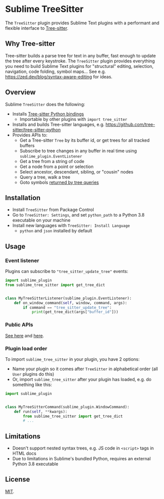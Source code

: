 # Sublime TreeSitter

The `TreeSitter` plugin provides Sublime Text plugins with a performant and flexible interface to [Tree-sitter](https://tree-sitter.github.io/tree-sitter/).

## Why Tree-sitter

Tree-sitter builds a parse tree for text in any buffer, fast enough to update the tree after every keystroke. The `TreeSitter` plugin provides everything you need to build Sublime Text plugins for "structural" editing, selection, navigation, code folding, symbol maps… See e.g. https://zed.dev/blog/syntax-aware-editing for ideas.

## Overview

Sublime `TreeSitter` does the following:

- Installs [Tree-sitter Python bindings](https://github.com/tree-sitter/py-tree-sitter)
    - Importable by other plugins with `import tree_sitter`
- Installs and builds Tree-sitter languages, e.g. https://github.com/tree-sitter/tree-sitter-python
- Provides APIs to:
    - Get a Tree-sitter `Tree` by its buffer id, or get trees for all tracked buffers
    - Subscribe to tree changes in any buffer in real time using `sublime_plugin.EventListener`
    - Get a tree from a string of code
    - Get a node from a point or selection
    - Select ancestor, descendant, sibling, or "cousin" nodes
    - Query a tree, walk a tree
    - Goto symbols [returned by tree queries](./queries)

## Installation

- Install `TreeSitter` from Package Control
- Go to `TreeSitter: Settings`, and set `python_path` to a Python 3.8 executable on your machine
- Install new languages with `TreeSitter: Install Language`
    - `python` and `json` installed by default

## Usage

### Event listener

Plugins can subscribe to `"tree_sitter_update_tree"` events:

```py
import sublime_plugin
from sublime_tree_sitter import get_tree_dict


class MyTreeSitterListener(sublime_plugin.EventListener):
    def on_window_command(self, window, command, args):
        if command == "tree_sitter_update_tree":
            print(get_tree_dict(args["buffer_id"]))
```

### Public APIs

[See here](./src/lib/sublime_tree_sitter/__init__.py) and [here](./src/api.py).

### Plugin load order

To import `sublime_tree_sitter` in your plugin, you have 2 options:

- Name your plugin so it comes after `TreeSitter` in alphabetical order (all `User` plugins do this)
- Or, import `sublime_tree_sitter` after your plugin has loaded, e.g. do something like this:

```py
import sublime_plugin


class MyTreeSitterCommand(sublime_plugin.WindowCommand):
    def run(self, **kwargs):
        from sublime_tree_sitter import get_tree_dict
        # ...
```

## Limitations

- Doesn't support nested syntax trees, e.g. JS code in `<script>` tags in HTML docs
- Due to limitations in Sublime's bundled Python, requires an external Python 3.8 executable

## License

[MIT](https://opensource.org/licenses/MIT).
